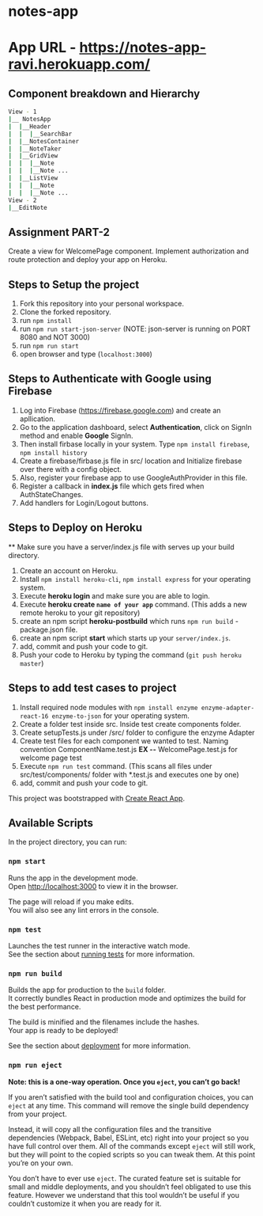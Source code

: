 # notes-app

# App URL - https://notes-app-ravi.herokuapp.com/

## Component breakdown and Hierarchy
```bash
View - 1
|__ NotesApp
|  |__Header
|  |  |__SearchBar
|  |__NotesContainer
|  |__NoteTaker
|  |__GridView
|  |  |__Note
|  |  |__Note ...
|  |__ListView
|  |  |__Note
|  |  |__Note ...
View - 2
|__EditNote
```
## Assignment PART-2

Create a view for WelcomePage component. Implement authorization and route protection and deploy your app on Heroku.

## Steps to Setup the project
1. Fork this repository into your personal workspace.
2. Clone the forked repository.
3. run `npm install`
4. run `npm run start-json-server` (NOTE: json-server is running on PORT 8080 and NOT 3000)
5. run `npm run start`
6. open browser and type (`localhost:3000`)

## Steps to Authenticate with Google using Firebase
1. Log into Firebase (https://firebase.google.com) and create an apllication.
2. Go to the application dashboard, select **Authentication**, click on SignIn method and enable **Google** SignIn.
3. Then install firbase locally in your system. Type `npm install firebase`, `npm install history`
4. Create a firebase/firbase.js file in src/ location and Initialize firebase over there with a config object.
5. Also, register your firebase app to use GoogleAuthProvider in this file.
6. Register a callback in **index.js** file which gets fired when AuthStateChanges.
6. Add handlers for Login/Logout buttons.

## Steps to Deploy on Heroku 
 ** Make sure you have a server/index.js file with serves up your build directory.
1. Create an account on Heroku.
2. Install `npm install heroku-cli`, `npm install express` for your operating system.
3. Execute **heroku login** and make sure you are able to login.
3. Execute **heroku create `name of your app`** command. (This adds a new remote heroku to your git repository)
4. create an npm script **heroku-postbuild** which runs `npm run build` - package.json file.
5. create an npm script **start** which starts up your `server/index.js`.
6. add, commit and push your code to git.
7. Push your code to Heroku by typing the command (`git push heroku master`)

## Steps to add test cases to project
1. Install required node modules with `npm install enzyme enzyme-adapter-react-16 enzyme-to-json` for your operating system.
2. Create a folder test inside src. Inside test create components folder.
3. Create setupTests.js under /src/ folder to configure the enzyme Adapter
4. Create test files for each component we wanted to test. Naming convention ComponentName.test.js **EX --** WelcomePage.test.js for welcome page test
5. Execute `npm run test` command. (This scans all files under src/test/components/ folder with *.test.js and executes one by one)
6. add, commit and push your code to git.

This project was bootstrapped with [Create React App](https://github.com/facebook/create-react-app).

## Available Scripts

In the project directory, you can run:

### `npm start`

Runs the app in the development mode.<br>
Open [http://localhost:3000](http://localhost:3000) to view it in the browser.

The page will reload if you make edits.<br>
You will also see any lint errors in the console.

### `npm test`

Launches the test runner in the interactive watch mode.<br>
See the section about [running tests](https://facebook.github.io/create-react-app/docs/running-tests) for more information.

### `npm run build`

Builds the app for production to the `build` folder.<br>
It correctly bundles React in production mode and optimizes the build for the best performance.

The build is minified and the filenames include the hashes.<br>
Your app is ready to be deployed!

See the section about [deployment](https://facebook.github.io/create-react-app/docs/deployment) for more information.

### `npm run eject`

**Note: this is a one-way operation. Once you `eject`, you can’t go back!**

If you aren’t satisfied with the build tool and configuration choices, you can `eject` at any time. This command will remove the single build dependency from your project.

Instead, it will copy all the configuration files and the transitive dependencies (Webpack, Babel, ESLint, etc) right into your project so you have full control over them. All of the commands except `eject` will still work, but they will point to the copied scripts so you can tweak them. At this point you’re on your own.

You don’t have to ever use `eject`. The curated feature set is suitable for small and middle deployments, and you shouldn’t feel obligated to use this feature. However we understand that this tool wouldn’t be useful if you couldn’t customize it when you are ready for it.
